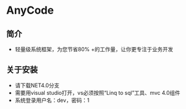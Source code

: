 # AnyCode
## 简介
* 轻量级系统框架，为您节省80% +的工作量，让你更专注于业务开发
## 关于安装 
* 请下载NET4.0分支   
* 需要用visual studio打开，vs必须按照“Linq to sql”工具、mvc 4.0组件   
* 系统登录用户名：dev，密码：1

